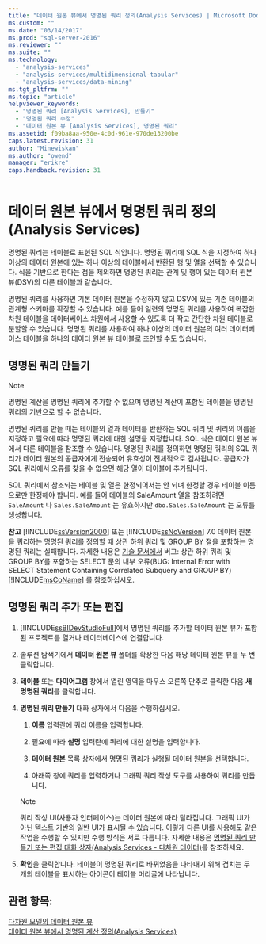 ```yaml
---
title: "데이터 원본 뷰에서 명명된 쿼리 정의(Analysis Services) | Microsoft Docs"
ms.custom: ""
ms.date: "03/14/2017"
ms.prod: "sql-server-2016"
ms.reviewer: ""
ms.suite: ""
ms.technology: 
  - "analysis-services"
  - "analysis-services/multidimensional-tabular"
  - "analysis-services/data-mining"
ms.tgt_pltfrm: ""
ms.topic: "article"
helpviewer_keywords: 
  - "명명된 쿼리 [Analysis Services], 만들기"
  - "명명된 쿼리 수정"
  - "데이터 원본 뷰 [Analysis Services], 명명된 쿼리"
ms.assetid: f09ba8aa-950e-4c0d-961e-970de13200be
caps.latest.revision: 31
author: "Minewiskan"
ms.author: "owend"
manager: "erikre"
caps.handback.revision: 31
---
```

# 데이터 원본 뷰에서 명명된 쿼리 정의(Analysis Services)
  명명된 쿼리는 테이블로 표현된 SQL 식입니다. 명명된 쿼리에 SQL 식을 지정하여 하나 이상의 데이터 원본에 있는 하나 이상의 테이블에서 반환된 행 및 열을 선택할 수 있습니다. 식을 기반으로 한다는 점을 제외하면 명명된 쿼리는 관계 및 행이 있는 데이터 원본 뷰(DSV)의 다른 테이블과 같습니다.  
  
 명명된 쿼리를 사용하면 기본 데이터 원본을 수정하지 않고 DSV에 있는 기존 테이블의 관계형 스키마를 확장할 수 있습니다. 예를 들어 일련의 명명된 쿼리를 사용하여 복잡한 차원 테이블을 데이터베이스 차원에서 사용할 수 있도록 더 작고 간단한 차원 테이블로 분할할 수 있습니다. 명명된 쿼리를 사용하여 하나 이상의 데이터 원본의 여러 데이터베이스 테이블을 하나의 데이터 원본 뷰 테이블로 조인할 수도 있습니다.  
  
## 명명된 쿼리 만들기  
  
> [!NOTE]  
>  명명된 계산을 명명된 쿼리에 추가할 수 없으며 명명된 계산이 포함된 테이블을 명명된 쿼리의 기반으로 할 수 없습니다.  
  
 명명된 쿼리를 만들 때는 테이블의 열과 데이터를 반환하는 SQL 쿼리 및 쿼리의 이름을 지정하고 필요에 따라 명명된 쿼리에 대한 설명을 지정합니다. SQL 식은 데이터 원본 뷰에서 다른 테이블을 참조할 수 있습니다. 명명된 쿼리를 정의하면 명명된 쿼리의 SQL 쿼리가 데이터 원본의 공급자에게 전송되어 유효성이 전체적으로 검사됩니다. 공급자가 SQL 쿼리에서 오류를 찾을 수 없으면 해당 열이 테이블에 추가됩니다.  
  
 SQL 쿼리에서 참조되는 테이블 및 열은 한정되어서는 안 되며 한정할 경우 테이블 이름으로만 한정해야 합니다. 예를 들어 테이블의 SaleAmount 열을 참조하려면 `SaleAmount` 나 `Sales.SaleAmount` 는 유효하지만 `dbo.Sales.SaleAmount` 는 오류를 생성합니다.  
  
 **참고**   [!INCLUDE[ssVersion2000](../../includes/ssversion2000-md.md)] 또는 [!INCLUDE[ssNoVersion](../../includes/ssnoversion-md.md)] 7.0 데이터 원본을 쿼리하는 명명된 쿼리를 정의할 때 상관 하위 쿼리 및 GROUP BY 절을 포함하는 명명된 쿼리는 실패합니다. 자세한 내용은 [기술 문서에서](http://support.microsoft.com/kb/274729) 버그: 상관 하위 쿼리 및 GROUP BY를 포함하는 SELECT 문의 내부 오류(BUG: Internal Error with SELECT Statement Containing Correlated Subquery and GROUP BY) [!INCLUDE[msCoName](../../includes/msconame-md.md)] 를 참조하십시오.  
  
## 명명된 쿼리 추가 또는 편집  
  
1.  [!INCLUDE[ssBIDevStudioFull](../../includes/ssbidevstudiofull-md.md)]에서 명명된 쿼리를 추가할 데이터 원본 뷰가 포함된 프로젝트를 열거나 데이터베이스에 연결합니다.  
  
2.  솔루션 탐색기에서 **데이터 원본 뷰** 폴더를 확장한 다음 해당 데이터 원본 뷰를 두 번 클릭합니다.  
  
3.  **테이블** 또는 **다이어그램** 창에서 열린 영역을 마우스 오른쪽 단추로 클릭한 다음 **새 명명된 쿼리**를 클릭합니다.  
  
4.  **명명된 쿼리 만들기** 대화 상자에서 다음을 수행하십시오.  
  
    1.  **이름** 입력란에 쿼리 이름을 입력합니다.  
  
    2.  필요에 따라 **설명** 입력란에 쿼리에 대한 설명을 입력합니다.  
  
    3.  **데이터 원본** 목록 상자에서 명명된 쿼리가 실행될 데이터 원본을 선택합니다.  
  
    4.  아래쪽 창에 쿼리를 입력하거나 그래픽 쿼리 작성 도구를 사용하여 쿼리를 만듭니다.  
  
    > [!NOTE]  
    >  쿼리 작성 UI(사용자 인터페이스)는 데이터 원본에 따라 달라집니다. 그래픽 UI가 아닌 텍스트 기반의 일반 UI가 표시될 수 있습니다. 이렇게 다른 UI를 사용해도 같은 작업을 수행할 수 있지만 수행 방식은 서로 다릅니다. 자세한 내용은 [명명된 쿼리 만들기 또는 편집 대화 상자&#40;Analysis Services - 다차원 데이터&#41;](../Topic/Create%20or%20Edit%20Named%20Query%20Dialog%20Box%20\(Analysis%20Services%20-%20Multidimensional%20Data\).md)를 참조하세요.  
  
5.  **확인**을 클릭합니다. 테이블이 명명된 쿼리로 바뀌었음을 나타내기 위해 겹치는 두 개의 테이블을 표시하는 아이콘이 테이블 머리글에 나타납니다.  
  
## 관련 항목:  
 [다차원 모델의 데이터 원본 뷰](../../analysis-services/multidimensional-models/data-source-views-in-multidimensional-models.md)   
 [데이터 원본 뷰에서 명명된 계산 정의&#40;Analysis Services&#41;](../../analysis-services/multidimensional-models/define-named-calculations-in-a-data-source-view-analysis-services.md)  
  
  